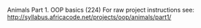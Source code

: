Animals Part 1. OOP basics (224)
For raw project instructions see: http://syllabus.africacode.net/projects/oop/animals/part1/